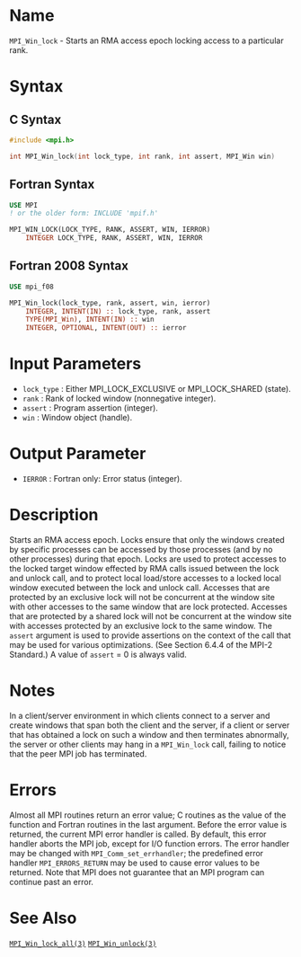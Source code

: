 # Name

`MPI_Win_lock` - Starts an RMA access epoch locking access to a
particular rank.

# Syntax

## C Syntax

```c
#include <mpi.h>

int MPI_Win_lock(int lock_type, int rank, int assert, MPI_Win win)
```

## Fortran Syntax

```fortran
USE MPI
! or the older form: INCLUDE 'mpif.h'

MPI_WIN_LOCK(LOCK_TYPE, RANK, ASSERT, WIN, IERROR)
    INTEGER LOCK_TYPE, RANK, ASSERT, WIN, IERROR
```

## Fortran 2008 Syntax

```fortran
USE mpi_f08

MPI_Win_lock(lock_type, rank, assert, win, ierror)
    INTEGER, INTENT(IN) :: lock_type, rank, assert
    TYPE(MPI_Win), INTENT(IN) :: win
    INTEGER, OPTIONAL, INTENT(OUT) :: ierror
```


# Input Parameters

* `lock_type` : Either MPI_LOCK_EXCLUSIVE or MPI_LOCK_SHARED (state).
* `rank` : Rank of locked window (nonnegative integer).
* `assert` : Program assertion (integer).
* `win` : Window object (handle).

# Output Parameter

* `IERROR` : Fortran only: Error status (integer).

# Description

Starts an RMA access epoch. Locks ensure that only the windows created
by specific processes can be accessed by those processes (and by no
other processes) during that epoch.
Locks are used to protect accesses to the locked target window effected
by RMA calls issued between the lock and unlock call, and to protect
local load/store accesses to a locked local window executed between the
lock and unlock call. Accesses that are protected by an exclusive lock
will not be concurrent at the window site with other accesses to the
same window that are lock protected. Accesses that are protected by a
shared lock will not be concurrent at the window site with accesses
protected by an exclusive lock to the same window.
The `assert` argument is used to provide assertions on the context of
the call that may be used for various optimizations. (See Section 6.4.4
of the MPI-2 Standard.) A value of `assert` = 0 is always valid.

# Notes

In a client/server environment in which clients connect to a server and
create windows that span both the client and the server, if a client or
server that has obtained a lock on such a window and then terminates
abnormally, the server or other clients may hang in a `MPI_Win_lock` call,
failing to notice that the peer MPI job has terminated.

# Errors

Almost all MPI routines return an error value; C routines as the value
of the function and Fortran routines in the last argument.
Before the error value is returned, the current MPI error handler is
called. By default, this error handler aborts the MPI job, except for
I/O function errors. The error handler may be changed with
`MPI_Comm_set_errhandler`; the predefined error handler `MPI_ERRORS_RETURN`
may be used to cause error values to be returned. Note that MPI does not
guarantee that an MPI program can continue past an error.

# See Also

[`MPI_Win_lock_all(3)`](./?file=MPI_Win_lock_all.md)
[`MPI_Win_unlock(3)`](./?file=MPI_Win_unlock.md)
